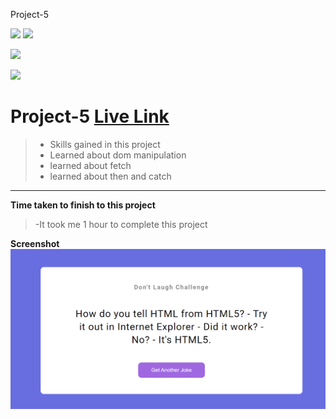 Project-5

![](https://img.shields.io/badge/Full%20stack--Js%20%20bootcamp-Ineuron%20-yellowgreen)
![](https://img.shields.io/badge/Hitesh%20choudhary-LCO-orange)

![](https://img.shields.io/badge/HTML--CSS-JAVASCRIPT-yellowgreen)


![](https://img.shields.io/badge/Rishu%20srivastava-BCA-orange)

# **Project-5** [Live Link](https://ineuronjsproject-6.netlify.app/)
 >- Skills gained in this project
 >- Learned about dom manipulation
 >- learned about fetch 
 >- learned about then and catch
 
 ***
 **Time taken to finish to this project**
 
 >-It took me 1 hour to complete this project 

 **Screenshot**
 ![](./screenshot/05js.png)